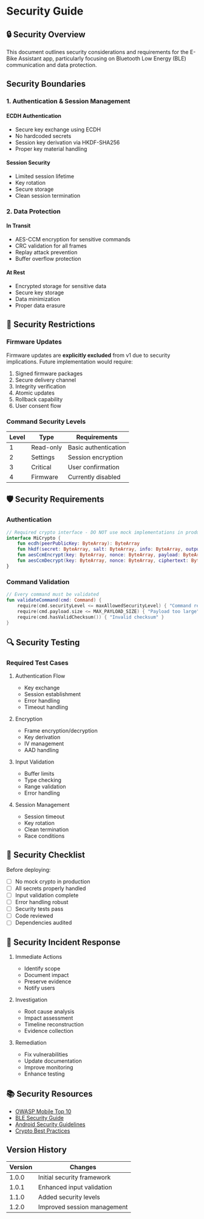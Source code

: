 # Security Guide

## 🔒 Security Overview

This document outlines security considerations and requirements for the E-Bike Assistant app, particularly focusing on Bluetooth Low Energy (BLE) communication and data protection.

## Security Boundaries

### 1. Authentication & Session Management

#### ECDH Authentication
- Secure key exchange using ECDH
- No hardcoded secrets
- Session key derivation via HKDF-SHA256
- Proper key material handling

#### Session Security
- Limited session lifetime
- Key rotation
- Secure storage
- Clean session termination

### 2. Data Protection

#### In Transit
- AES-CCM encryption for sensitive commands
- CRC validation for all frames
- Replay attack prevention
- Buffer overflow protection

#### At Rest
- Encrypted storage for sensitive data
- Secure key storage
- Data minimization
- Proper data erasure

## 🚫 Security Restrictions

### Firmware Updates
Firmware updates are **explicitly excluded** from v1 due to security implications. Future implementation would require:

1. Signed firmware packages
2. Secure delivery channel
3. Integrity verification
4. Atomic updates
5. Rollback capability
6. User consent flow

### Command Security Levels

| Level | Type | Requirements |
|-------|------|--------------|
| 1 | Read-only | Basic authentication |
| 2 | Settings | Session encryption |
| 3 | Critical | User confirmation |
| 4 | Firmware | Currently disabled |

## 🛡️ Security Requirements

### Authentication

```kotlin
// Required crypto interface - DO NOT use mock implementations in production
interface MiCrypto {
    fun ecdh(peerPublicKey: ByteArray): ByteArray
    fun hkdf(secret: ByteArray, salt: ByteArray, info: ByteArray, outputLength: Int): ByteArray
    fun aesCcmEncrypt(key: ByteArray, nonce: ByteArray, payload: ByteArray, aad: ByteArray): ByteArray
    fun aesCcmDecrypt(key: ByteArray, nonce: ByteArray, ciphertext: ByteArray, aad: ByteArray): ByteArray
}
```

### Command Validation

```kotlin
// Every command must be validated
fun validateCommand(cmd: Command) {
    require(cmd.securityLevel <= maxAllowedSecurityLevel) { "Command requires higher security" }
    require(cmd.payload.size <= MAX_PAYLOAD_SIZE) { "Payload too large" }
    require(cmd.hasValidChecksum()) { "Invalid checksum" }
}
```

## 🔍 Security Testing

### Required Test Cases

1. Authentication Flow
   - Key exchange
   - Session establishment
   - Error handling
   - Timeout handling

2. Encryption
   - Frame encryption/decryption
   - Key derivation
   - IV management
   - AAD handling

3. Input Validation
   - Buffer limits
   - Type checking
   - Range validation
   - Error handling

4. Session Management
   - Session timeout
   - Key rotation
   - Clean termination
   - Race conditions

## 📝 Security Checklist

Before deploying:

- [ ] No mock crypto in production
- [ ] All secrets properly handled
- [ ] Input validation complete
- [ ] Error handling robust
- [ ] Security tests pass
- [ ] Code reviewed
- [ ] Dependencies audited

## 🚨 Security Incident Response

1. Immediate Actions
   - Identify scope
   - Document impact
   - Preserve evidence
   - Notify users

2. Investigation
   - Root cause analysis
   - Impact assessment
   - Timeline reconstruction
   - Evidence collection

3. Remediation
   - Fix vulnerabilities
   - Update documentation
   - Improve monitoring
   - Enhance testing

## 📚 Security Resources

- [OWASP Mobile Top 10](https://owasp.org/www-project-mobile-top-10/)
- [BLE Security Guide](https://www.bluetooth.com/learn-about-bluetooth/key-attributes/bluetooth-security/)
- [Android Security Guidelines](https://developer.android.com/training/articles/security-tips)
- [Crypto Best Practices](https://github.com/veorq/cryptocoding)

## Version History

| Version | Changes |
|---------|----------|
| 1.0.0   | Initial security framework |
| 1.0.1   | Enhanced input validation |
| 1.1.0   | Added security levels |
| 1.2.0   | Improved session management |
